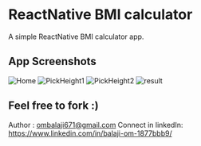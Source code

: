 # ReactNative BMI calculator


A simple ReactNative BMI calculator app.

## App Screenshots
![Home](./screenshots/1.jpg "Home screen")
![PickHeight1](./screenshots/2.jpg "Pick height in Ft")
![PickHeight2](./screenshots/3.jpg "Pick height in In")
![result](./screenshots/4.jpg "Result")


## Feel free to fork :)

Author : ombalaji671@gmail.com
Connect in linkedIn: https://www.linkedin.com/in/balaji-om-1877bbb9/


